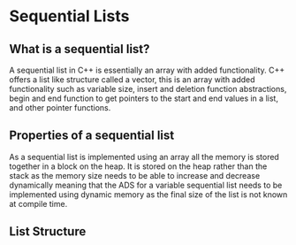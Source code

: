 # Sequential Lists

## What is a sequential list?

A sequential list in C++ is essentially an array with added functionality. C++ offers a list like structure called a vector, this is an array with added functionality such as variable size, insert and deletion function abstractions, begin and end function to get pointers to the start and end values in a list, and other pointer functions.

## Properties of a sequential list

As a sequential list is implemented using an array all the memory is stored together in a block on the heap. It is stored on the heap rather than the stack as the memory size needs to be able to increase and decrease dynamically meaning that the ADS for a variable sequential list needs to be implemented using dynamic memory as the final size of the list is not known at compile time. 

## List Structure


